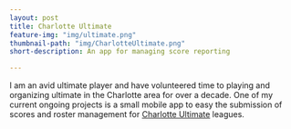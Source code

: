 ```yaml
---
layout: post
title: Charlotte Ultimate
feature-img: "img/ultimate.png"
thumbnail-path: "img/CharlotteUltimate.png"
short-description: An app for managing score reporting

---
```

I am an avid ultimate player and have volunteered time to playing and organizing ultimate in the Charlotte area for over a decade. One of my current ongoing projects is a small mobile app to easy the submission of scores and roster management for <a href= "http://www.charlotteultimate.com/">Charlotte Ultimate</a> leagues.
